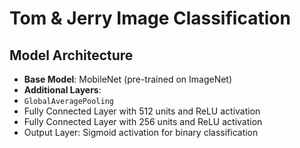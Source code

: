 # Tom & Jerry Image Classification

###
## Model Architecture
- **Base Model**: MobileNet (pre-trained on ImageNet)
- **Additional Layers**:
- `GlobalAveragePooling`
- Fully Connected Layer with 512 units and ReLU activation
- Fully Connected Layer with 256 units and ReLU activation
- Output Layer: Sigmoid activation for binary classification